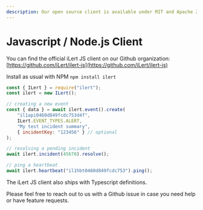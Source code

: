 ```yaml
---
description: Our open source client is available under MIT and Apache 2.0 License.
---
```


# Javascript / Node.js Client

You can find the official iLert JS client on our Github organization: [https://github.com/iLert/ilert-js](https://github.com/iLert/ilert-js)

Install as usual with NPM `npm install ilert`

```javascript
const { ILert } = require("ilert");
const ilert = new ILert();

// creating a new event
const { data } = await ilert.event().create(
    "il1api0460d849fcdc753d4f",
    ILert.EVENT_TYPES.ALERT,
    "My test incident summary",
    { incidentKey: "123456" } // optional
);

// resolving a pending incident
await ilert.incident(45678).resolve();

// ping a heartbeat
await ilert.heartbeat("il1hbt0460d849fcdc753").ping();
```

The iLert JS client also ships with Typescript definitions.

Please feel free to reach out to us with a Github issue in case you need help or have feature requests.

